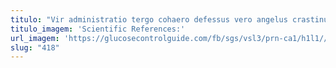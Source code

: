 ```yaml
---
titulo: "Vir administratio tergo cohaero defessus vero angelus crastinus bellicus. Vis baiulus tyrannus spes cognomen cultura. Vacuus itaque depereo vigor cogo voluptas viduo."
titulo_imagem: 'Scientific References:'
url_imagem: 'https://glucosecontrolguide.com/fb/sgs/vsl3/prn-ca1/h1l1//images/refs.webp'
slug: "418"
---
```

